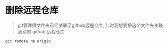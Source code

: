 # 删除远程仓库

> git管理得文件夹已经关联了github远程仓库,
> 此时我想要把这个文件夹关联到别的 github 远程仓库

```Bash
git remote rm origin
```
